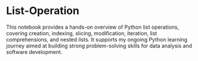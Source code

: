 # List-Operation
This notebook provides a hands-on overview of Python list operations, covering creation, indexing, slicing, modification, iteration, list comprehensions, and nested lists. It supports my ongoing Python learning journey aimed at building strong problem-solving skills for data analysis and software development.
